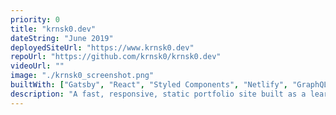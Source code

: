 ```yaml
---
priority: 0
title: "krnsk0.dev"
dateString: "June 2019"
deployedSiteUrl: "https://www.krnsk0.dev"
repoUrl: "https://github.com/krnsk0/krnsk0.dev"
videoUrl: ""
image: "./krnsk0_screenshot.png"
builtWith: ["Gatsby", "React", "Styled Components", "Netlify", "GraphQL"]
description: "A fast, responsive, static portfolio site built as a learning project for the JAMstack. Builds from Markdown files queried through Gatsby's GraphQL data layer."
---
```

